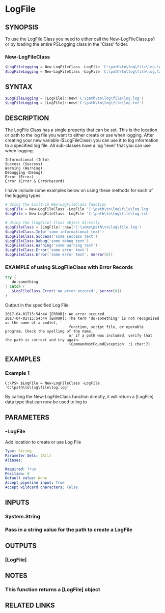 # LogFile

## SYNOPSIS
To use the LogFile Class you need to either call the New-LogFileClass.ps1 or by loading the entire PSLogging class in the 'Class' folder.  

### New-LogFileClass

```powershell
$LogFileLogging = New-LogFileClass -LogFile 'C:\path\to\log\file\log.log'
$LogFileLogging = New-LogFileClass -LogFile 'C:\path\to\log\file\log.txt'
```

## SYNTAX

```powershell
$LogFileLogging = [LogFile]::new('C:\path\to\log\file\log.log')
$LogFileLogging = [LogFile]::new('C:\path\to\log\file\log.txt')
```

## DESCRIPTION
The LogFile Class has a single property that can be set.  This is the location or path to the log file you want to either create or use when logging.  After creating your new variable ($LogFileClass) you can use it to log information to a specified log file.  All sub-classes have a log 'level' that you can use when logging:

```
Informational (Info)
Success (Success)
Warning (Warning)
Debugging (Debug)
Error (Error)
Error (Error & ErrorRecord)
```

I have include some examples below on using these methods for each of the logging types.

```powershell
# Using the built-in New-LogFileClass function
$LogFile = New-LogFileClass -LogFile 'C:\path\to\log\file\log.log'
$LogFile = New-LogFileClass -LogFile 'C:\path\to\log\file\log.txt' 

# Using the [LogFile] Class object directly
$LogFileClass = [LogFile]::new('C:\some\path\to\log\file.log')
$LogFileClass.Info('some informational text')
$LogFileClass.Success('some success text')
$LogFileClass.Debug('some debug text')
$LogFileClass.Warning('some warning text')
$LogFileClass.Error('some error text')
$LogFileClass.Error('some error text', $error[0]) 

```
### EXAMPLE of using $LogFileClass with Error Records

```powershell
try { 
   do-something 
} catch { 
   $LogFileClass.Error('An error occured', $error[0])  
}
```

Output in the specified Log File

```text
2017-04-01T15:54:44 [ERROR]: An error occured
2017-04-01T15:54:44 [ERROR]: The term 'do-something' is not recognized as the name of a cmdlet, `
                             function, script file, or operable program. Check the spelling of the name, `
                             or if a path was included, verify that the path is correct and try again. `
                             (CommandNotFoundException: :1 char:7)
```

## EXAMPLES

### Example 1
```
C:\PS> $LogFile = New-LogFileClass -LogFile 'C:\path\to\log\file\log.log'
```

By calling the New-LogFileClass function directly, it will return a [LogFile] data type that can now be used to log to

## PARAMETERS

### -LogFile
Add location to create or use Log File

```yaml
Type: String
Parameter Sets: (All)
Aliases: 

Required: True
Position: 0
Default value: None
Accept pipeline input: True
Accept wildcard characters: False
```

## INPUTS

### System.String
### Pass in a string value for the path to create a LogFile

## OUTPUTS

### [LogFile]

## NOTES
### This function returns a [LogFile] object

## RELATED LINKS

